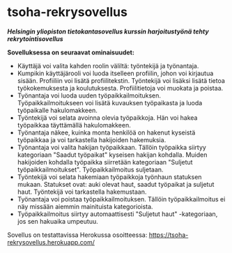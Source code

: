 # tsoha-rekrysovellus
_**Helsingin yliopiston tietokantasovellus kurssin harjoitustyönä tehty rekrytointisovellus**_

**Sovelluksessa on seuraavat ominaisuudet:**

- Käyttäjä voi valita kahden roolin väliltä: työntekijä ja työnantaja.
- Kumpikin käyttäjärooli voi luoda itselleen profiilin, johon voi kirjautua sisään. Profiiliin voi lisätä profiilitekstin. Työntekijä voi lisäksi lisätä tietoa työkokemuksesta ja koulutuksesta. Profiilitietoja voi muokata ja poistaa.
- Työnantaja voi luoda uuden työpaikkailmoituksen. Työpaikkailmoitukseen voi lisätä kuvauksen työpaikasta ja luoda työpaikalle hakulomakkeen.
- Työntekijä voi selata avoinna olevia työpaikkoja. Hän voi hakea työpaikkaa täyttämällä hakulomakkeen.
- Työnantaja näkee, kuinka monta henkilöä on hakenut kyseistä työpaikkaa ja voi tarkastella hakijoiden hakemuksia.
- Työnantaja voi valita hakijan työpaikkaan. Tällöin työpaikka siirtyy kategoriaan "Saadut työpaikat" kyseisen hakijan kohdalla. Muiden hakijoiden kohdalla työpaikka siirretään kategoriaan "Suljetut työpaikkailmoitukset". Työpaikkailmoitus suljetaan.
- Työntekijä voi selata hakemiaan työpaikkoja työnhaun statuksen mukaan. Statukset ovat: auki olevat haut, saadut työpaikat ja suljetut haut. Työntekijä voi tarkastella hakemustaan.
- Työnantaja voi poistaa työpaikkailmoituksen. Tällöin työpaikkailmoitus ei näy missään aiemmin mainituista kategorioista.
- Työpaikkailmoitus siirtyy automaattisesti "Suljetut haut" -kategoriaan, jos sen hakuaika umpeutuu.

Sovellus on testattavissa Herokussa osoitteessa: https://tsoha-rekrysovellus.herokuapp.com/ 
